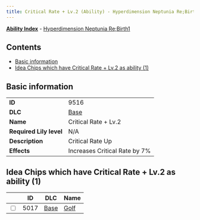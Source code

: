 ```yaml
---
title: Critical Rate + Lv.2 (Ability) - Hyperdimension Neptunia Re;Birth1
---
```


[**Ability Index**](/neptunia/rb1/ability/index.html) - [Hyperdimension Neptunia Re;Birth1](/neptunia/rb1)

## Contents

- [Basic information](#basic-information)
- [Idea Chips which have Critical Rate + Lv.2 as ability (1)](#idea-chips-which-have-critical-rate-lv2-as-ability-1)

## Basic information

|   |   |
| -- | -- |
| **ID** | 9516 |
| **DLC** | [Base](/neptunia/rb1/dlc/1-base.html) |
| **Name** | Critical Rate + Lv.2 |
| **Required Lily level** | N/A |
| **Description** | Critical Rate Up |
| **Effects** | Increases Critical Rate by 7% |


## Idea Chips which have Critical Rate + Lv.2 as ability (1)

|    | ID | DLC | Name |
| -- | -- | --- | ---- |
| <input type="checkbox" id="rb1-item-1-5017" class="trackbox" /> | 5017 | [Base](/neptunia/rb1/dlc/1-base.html) | [Golf](/neptunia/rb1/item/1-5017-golf.html) |
